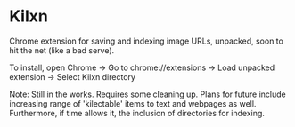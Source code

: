 # Kilxn
Chrome extension for saving and indexing image URLs, unpacked, soon to hit the net (like a bad serve).

To install, open Chrome -> Go to chrome://extensions -> Load unpacked extension -> Select Kilxn directory

Note: Still in the works. Requires some cleaning up. Plans for future include increasing range of 'kilectable' items to text and webpages as well. Furthermore, if time allows it, the inclusion of directories for indexing.
